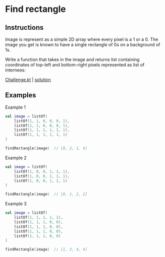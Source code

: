 # Find rectangle

## Instructions

Image is represent as a simple 2D array where every pixel is a 1 or a 0. The image you get is known to have a single
rectangle of 0s on a background of 1s.

Write a function that takes in the image and returns list containing coordinates of top-left and bottom-right pixels
represented as list of internees:

[Challenge.kt](Challenge.kt) | [solution](Solution.kt)

## Examples

Example 1

```kotlin
val image = listOf(
    listOf(1, 1, 0, 0, 0, 1),
    listOf(1, 1, 0, 0, 0, 1),
    listOf(1, 1, 1, 1, 1, 1),
    listOf(1, 1, 1, 1, 1, 1)
)

findRectangle(image)  // [0, 2, 1, 4]

```

Example 2

```kotlin
val image = listOf(
    listOf(1, 0, 0, 1, 1, 1),
    listOf(1, 0, 0, 1, 1, 1),
    listOf(1, 0, 0, 1, 1, 1)
)

findRectangle(image)  // [0, 1, 2, 2]

```

Example 3

```kotlin
val image = listOf(
    listOf(1, 1, 1, 1, 1),
    listOf(1, 1, 1, 0, 0),
    listOf(1, 1, 1, 0, 0),
    listOf(1, 1, 1, 0, 0),
    listOf(1, 1, 1, 0, 0)
)

findRectangle(image)  // [1, 3, 4, 4]

```
